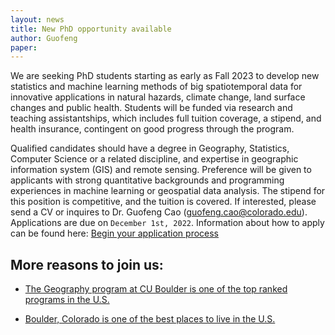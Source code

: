 ```yaml
---
layout: news
title: New PhD opportunity available
author: Guofeng
paper: 
---
```


We are seeking PhD students starting as early as Fall 2023 to develop new
statistics and machine learning methods of big spatiotemporal data for
innovative applications in natural hazards, climate change, land surface
changes and public health. Students will be funded via research and
teaching assistantships, which includes full tuition coverage, a stipend,
and health insurance, contingent on good progress through the program. 

Qualified candidates should have a degree in Geography, Statistics, Computer Science or a related discipline, and expertise in geographic information
system (GIS) and remote sensing. Preference will be given to applicants
with strong quantitative backgrounds and programming experiences in machine
learning or geospatial data analysis. The stipend for this position is
competitive, and the tuition is covered. If interested, please send a CV or
inquires to Dr. Guofeng Cao ([guofeng.cao@colorado.edu](mailto:guofeng.cao@colorado.edu)). Applications are
due on `December 1st, 2022`. Information about how to apply can be found
here: [Begin your application
process](https://www.colorado.edu/graduateschool/admissions/how-to-apply)

## More reasons to join us:

- [The Geography program at CU Boulder is one of the top ranked programs in the
U.S.](https://www.colorado.edu/geography/2020/07/23/cu-boulder-geography-ranked-1-us)

- [Boulder, Colorado is one of the best places to live in the U.S.](https://bouldercolorado.gov/newsroom/boulder-named-best-place-to-live-in-nation-by-us-news-world-report)




